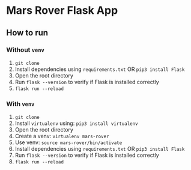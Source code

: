 # Mars Rover Flask App
## How to run
### Without `venv`
1. `git clone`
2. Install dependencies using `requirements.txt` OR
   ```pip3 install Flask```
3. Open the root directory
4. Run `flask --version` to verify if Flask is installed correctly
5. `flask run --reload`

### With `venv`
1. `git clone`
2. Install `virtualenv` using: `pip3 install virtualenv`
3. Open the root directory
4. Create a venv: `virtualenv mars-rover`
5. Use venv: `source mars-rover/bin/activate `
6. Install dependencies using `requirements.txt` OR
   ```pip3 install Flask```
7. Run `flask --version` to verify if Flask is installed correctly
8. `flask run --reload`